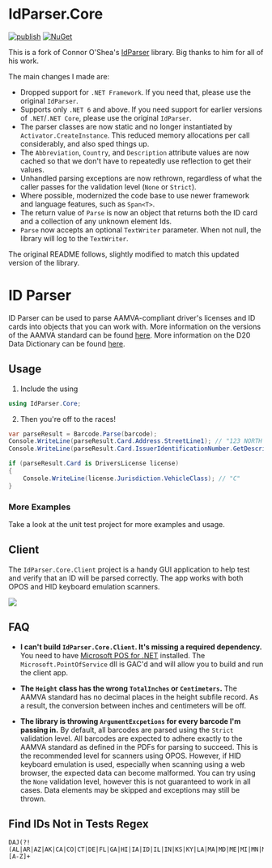 # IdParser.Core

[![publish](https://github.com/jonsagara/IdParser.Core/actions/workflows/build-and-publish.yml/badge.svg)](https://github.com/jonsagara/IdParser.Core/actions?query=workflow%3Apublish)
[![NuGet](http://img.shields.io/nuget/vpre/IdParser.Core.svg?label=NuGet)](https://www.nuget.org/packages/IdParser.Core/)

This is a fork of Connor O'Shea's [IdParser](https://github.com/c0shea/IdParser) library. Big thanks to him for all of his work. 

The main changes I made are:

- Dropped support for `.NET Framework`. If you need that, please use the original `IdParser`.
- Supports only `.NET 6` and above. If you need support for earlier versions of `.NET`/`.NET Core`, please use the original `IdParser`.
- The parser classes are now static and no longer instantiated by `Activator.CreateInstance`. This reduced memory allocations per call considerably,
  and also sped things up.
- The `Abbreviation`, `Country`, and `Description` attribute values are now cached so that we don't have to repeatedly use reflection to get their values.
- Unhandled parsing exceptions are now rethrown, regardless of what the caller passes for the validation level (`None` or `Strict`).
- Where possible, modernized the code base to use newer framework and language features, such as `Span<T>`.
- The return value of `Parse` is now an object that returns both the ID card and a collection of any unknown element Ids.
- `Parse` now accepts an optional `TextWriter` parameter. When not null, the library will log to the `TextWriter`.
 
The original README follows, slightly modified to match this updated version of the library.

# ID Parser

ID Parser can be used to parse AAMVA-compliant driver's licenses and ID cards into objects that you can
work with. More information on the versions of the AAMVA standard can be found [here](http://www.aamva.org/DL-ID-Card-Design-Standard/).
More information on the D20 Data Dictionary can be found [here](https://www.aamva.org/getmedia/d4c16fd8-2193-490c-a5ea-21607a3bd51a/D20-Traffic-Records-Systems-Data-Dictionary-(AMIE).pdf).

## Usage

1. Include the using
```cs
using IdParser.Core;
```

2. Then you're off to the races!

```cs
var parseResult = Barcode.Parse(barcode);
Console.WriteLine(parseResult.Card.Address.StreetLine1); // "123 NORTH STATE ST."
Console.WriteLine(parseResult.Card.IssuerIdentificationNumber.GetDescriptionOrDefault()); // "New York"

if (parseResult.Card is DriversLicense license)
{
    Console.WriteLine(license.Jurisdiction.VehicleClass); // "C"
}
```

### More Examples

Take a look at the unit test project for more examples and usage.

## Client

The ```IdParser.Core.Client``` project is a handy GUI application to help test and verify that an ID
will be parsed correctly. The app works with both OPOS and HID keyboard emulation scanners.

![](https://raw.githubusercontent.com/jonsagara/IdParser.Core/main/IdParser.Client.png)

## FAQ

* **I can't build ```IdParser.Core.Client```. It's missing a required dependency.**
  You need to have [Microsoft POS for .NET](https://www.microsoft.com/en-us/download/details.aspx?id=55758&WT.mc_id=rss_alldownloads_all)
  installed. The ```Microsoft.PointOfService``` dll is GAC'd and will allow you to build and run
  the client app.

* **The ```Height``` class has the wrong ```TotalInches``` or ```Centimeters```.**
  The AAMVA standard has no decimal places in the height subfile record.
  As a result, the conversion between inches and centimeters will be off.

* **The library is throwing `ArgumentExcpetions` for every barcode I'm passing in.**
  By default, all barcodes are parsed using the `Strict` validation level. All barcodes are expected to
  adhere exactly to the AAMVA standard as defined in the PDFs for parsing to succeed. This is the
  recommended level for scanners using OPOS. However, if HID keyboard emulation is used, especially when
  scanning using a web browser, the expected data can become malformed. You can try using the `None`
  validation level, however this is not guaranteed to work in all cases. Data elements may be skipped
  and exceptions may still be thrown.

## Find IDs Not in Tests Regex

```regex
DAJ(?!(AL|AR|AZ|AK|CA|CO|CT|DE|FL|GA|HI|IA|ID|IL|IN|KS|KY|LA|MA|MD|ME|MI|MN|MO|MS|MT|NC|ND|NH|NJ|NM|NV|NY|OH|ON|OR|PA|PE|PR|RI|SC|TN|TX|UT|VA|VT|WA|WI|WV|QC|OK|NS|NE|NB|AB|SD|DC))[A-Z]+
```
